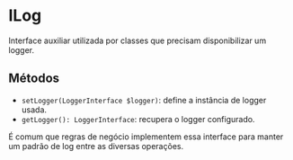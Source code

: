 # ILog

Interface auxiliar utilizada por classes que precisam disponibilizar um logger.

## Métodos

- `setLogger(LoggerInterface $logger)`: define a instância de logger usada.
- `getLogger(): LoggerInterface`: recupera o logger configurado.

É comum que regras de negócio implementem essa interface para manter um padrão de log entre as diversas operações.
